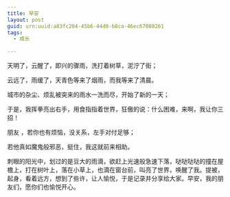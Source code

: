 ```yaml
---
title: 早安
layout: post
guid: urn:uuid:a83fc204-45b6-44d0-b8ca-46ec67080261
tags:
  - 成长 
  
---
```



   天明了，云醒了，即兴的骤雨，洗打着树草，泥泞了街；

   云远了，雨缓了，天青色等来了烟雨，而我等来了清晨。

   城市的杂尘、烦乱被突来的雨水一洗而尽，开始了新的一天；
         
   于是，我挥拳亮出右手，用食指指着世界，狂傲的说：什么困难，来啊，我让你三招！

   朋友 ，若你也有烦恼，没关系，左手对付足够；
   
   若他真如魔鬼般邪恶，挺住，我这就前来相助。

   刺眼的阳光中，划过的是豆大的雨滴，欲赶上光速般急速下落，哒哒哒哒的撞在屋檐上，打在树叶上，落在小草上，也滴在窗台前，叫亮了世界，唤醒了我。提被，起身，看着远方，想到了些许，让人愉悦，于是记录并分享给大家。早安，我的朋友们，愿你们也愉悦开心。